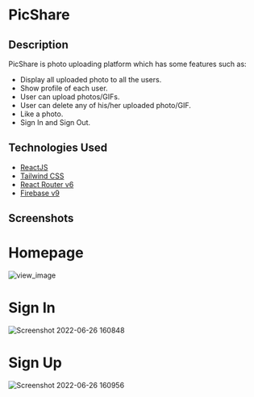 # PicShare


## Description


PicShare is photo uploading platform which has some features such as:

- Display all uploaded photo to all the users.
- Show profile of each user.
- User can upload photos/GIFs.
- User can delete any of his/her uploaded photo/GIF.
- Like a photo.
- Sign In and Sign Out.


## Technologies Used

- [ReactJS](https://reactjs.org/)
- [Tailwind CSS](https://tailwindcss.com)
- [React Router v6](https://reactrouter.com/)
- [Firebase v9](https://firebase.google.com/docs)

## Screenshots

# Homepage 

![view_image](https://user-images.githubusercontent.com/94686742/175810760-981e214c-5638-4d5e-b8c2-7e5182724ce0.png)

# Sign In 

![Screenshot 2022-06-26 160848](https://user-images.githubusercontent.com/94686742/175810770-9c2d89ad-ad27-417b-9dc9-9c1a2814ea43.png)

# Sign Up

![Screenshot 2022-06-26 160956](https://user-images.githubusercontent.com/94686742/175810777-954b6123-f4b5-4c69-ba38-1200c7d61908.png)

